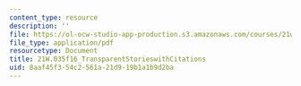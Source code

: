 ```yaml
---
content_type: resource
description: ''
file: https://ol-ocw-studio-app-production.s3.amazonaws.com/courses/21w-035-science-writing-and-new-media-communicating-science-to-the-public-fall-2016/8aaf45f354c2561a21d919b1a1b9d2ba_21W.035f16_TransparentStoriesCitations.pdf
file_type: application/pdf
resourcetype: Document
title: 21W.035f16_TransparentStorieswithCitations
uid: 8aaf45f3-54c2-561a-21d9-19b1a1b9d2ba
---
```

